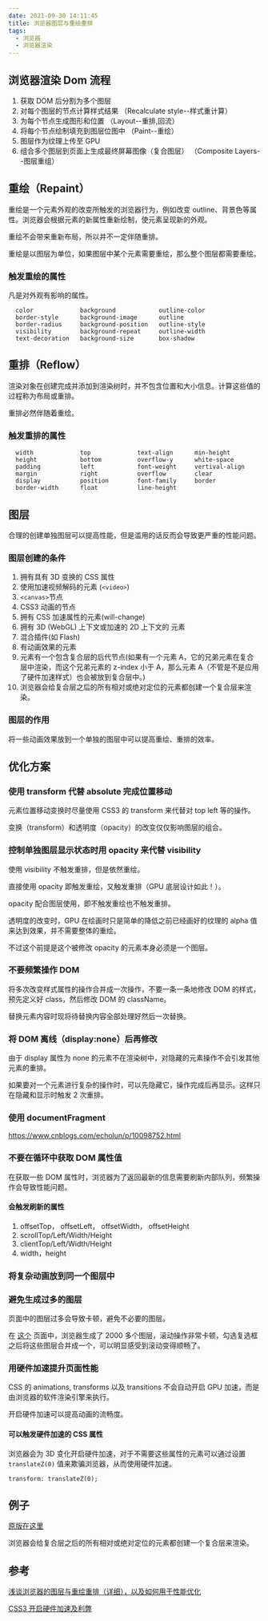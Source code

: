 ```yaml
---
date: 2021-09-30 14:11:45
title: 浏览器图层与重绘重排
tags:
  - 浏览器
  - 浏览器渲染
---
```


## 浏览器渲染 Dom 流程

1. 获取 DOM 后分割为多个图层
2. 对每个图层的节点计算样式结果 （Recalculate style--样式重计算）
3. 为每个节点生成图形和位置 （Layout--重排,回流）
4. 将每个节点绘制填充到图层位图中 （Paint--重绘）
5. 图层作为纹理上传至 GPU
6. 组合多个图层到页面上生成最终屏幕图像（复合图层） （Composite Layers--图层重组）

## 重绘（Repaint）

重绘是一个元素外观的改变所触发的浏览器行为，例如改变 outline、背景色等属性。浏览器会根据元素的新属性重新绘制，使元素呈现新的外观。

重绘不会带来重新布局，所以并不一定伴随重排。

重绘是以图层为单位，如果图层中某个元素需要重绘，那么整个图层都需要重绘。

### 触发重绘的属性

凡是对外观有影响的属性。

```
  color             background            outline-color
  border-style      background-image      outline
  border-radius     background-position   outline-style
  visibility        background-repeat     outline-width
  text-decoration   background-size       box-shadow
```

## 重排（Reflow）

渲染对象在创建完成并添加到渲染树时，并不包含位置和大小信息。计算这些值的过程称为布局或重排。

重排必然伴随着重绘。

### 触发重排的属性

```
  width             top             text-align      min-height
  height            bottom          overflow-y      white-space
  padding           left            font-weight     vertival-align
  margin            right           overflow        clear
  display           position        font-family     border
  border-width      float           line-height
```

## 图层

合理的创建单独图层可以提高性能，但是滥用的话反而会导致更严重的性能问题。

### 图层创建的条件

1. 拥有具有 3D 变换的 CSS 属性
2. 使用加速视频解码的元素 (`<video>`)
3. `<canvas>`节点
4. CSS3 动画的节点
5. 拥有 CSS 加速属性的元素(will-change)
6. 拥有 3D (WebGL) 上下文或加速的 2D 上下文的 元素
7. 混合插件(如 Flash)
8. 有动画效果的元素
9. 元素有一个包含复合层的后代节点(如果有一个元素 A，它的兄弟元素在复合层中渲染，而这个兄弟元素的 z-index 小于 A，那么元素 A（不管是不是应用了硬件加速样式）也会被放到复合层中。)
10. 浏览器会给复合层之后的所有相对或绝对定位的元素都创建一个复合层来渲染。

### 图层的作用

将一些动画效果放到一个单独的图层中可以提高重绘、重排的效率。

## 优化方案

### 使用 transform 代替 absolute 完成位置移动

元素位置移动变换时尽量使用 CSS3 的 transform 来代替对 top left 等的操作。

变换（transform）和透明度（opacity）的改变仅仅影响图层的组合。

### 控制单独图层显示状态时用 opacity 来代替 visibility

使用 visibility 不触发重排，但是依然重绘。

直接使用 opacity 即触发重绘，又触发重排（GPU 底层设计如此！）。

opacity 配合图层使用，即不触发重绘也不触发重排。

透明度的改变时，GPU 在绘画时只是简单的降低之前已经画好的纹理的 alpha 值来达到效果，并不需要整体的重绘。

不过这个前提是这个被修改 opacity 的元素本身必须是一个图层。

### 不要频繁操作 DOM

将多次改变样式属性的操作合并成一次操作，不要一条一条地修改 DOM 的样式，预先定义好 class，然后修改 DOM 的 className。

替换元素内容时现将待替换内容全部处理好然后一次替换。

### 将 DOM 离线（display:none）后再修改

由于 display 属性为 none 的元素不在渲染树中，对隐藏的元素操作不会引发其他元素的重排。

如果要对一个元素进行复杂的操作时，可以先隐藏它，操作完成后再显示。这样只在隐藏和显示时触发 2 次重排。

### 使用 documentFragment

https://www.cnblogs.com/echolun/p/10098752.html

### 不要在循环中获取 DOM 属性值

在获取一些 DOM 属性时，浏览器为了返回最新的信息需要刷新内部队列，频繁操作会导致性能问题。

#### 会触发刷新的属性

1. offsetTop， offsetLeft， offsetWidth， offsetHeight
2. scrollTop/Left/Width/Height
3. clientTop/Left/Width/Height
4. width，height

### 将复杂动画放到同一个图层中

### 避免生成过多的图层

页面中的图层过多会导致卡顿，避免不必要的图层。

在 [这个](http://fouber.github.io/test/layer/) 页面中，浏览器生成了 2000 多个图层，滚动操作非常卡顿，勾选复选框之后将这些图层合并成一个，可以明显感受到滚动变得顺畅了。

### 用硬件加速提升页面性能

CSS 的 animations, transforms 以及 transitions 不会自动开启 GPU 加速，而是由浏览器的软件渲染引擎来执行。

开启硬件加速可以提高动画的流畅度。

#### 可以触发硬件加速的 CSS 属性

浏览器会为 3D 变化开启硬件加速，对于不需要这些属性的元素可以通过设置 `translateZ(0)` 值来欺骗浏览器，从而使用硬件加速。

`transform: translateZ(0);`

## 例子

[原版在这里](http://fouber.github.io/test/layer/)

浏览器会给复合层之后的所有相对或绝对定位的元素都创建一个复合层来渲染。

<app-example-browser-gpu-accelerate></app-example-browser-gpu-accelerate>

## 参考

[浅谈浏览器的图层与重绘重排（详细），以及如何用于性能优化](https://blog.csdn.net/fesfsefgs/article/details/105918451)

[CSS3 开启硬件加速及利弊](https://www.cnblogs.com/zyyz/p/4975329.html)

